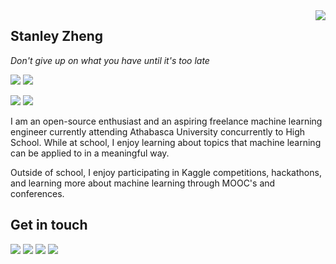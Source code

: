 <a href="#">
<img align="right" src="https://github-readme-stats.vercel.app/api?username=stanley-zheng&show_icons=true&hide_border=true&icon_color=586069&title_color=a0a9af">
</a>

## Stanley Zheng

*Don't give up on what you have until it's too late*

![](https://img.shields.io/badge/-Python-333?style=flat-square&logo=Python&logoColor=fff)
![](https://img.shields.io/badge/-R-165caa?style=flat-square&logo=R&logoColor=fff)

![](https://img.shields.io/badge/-PyTorch-e34f26?style=flat-square&logo=PyTorch&logoColor=fff)
![](https://img.shields.io/badge/-TensorFlow-FF6F00?style=flat-square&logo=TensorFlow&logoColor=fff)

I am an open-source enthusiast and an aspiring freelance machine learning engineer currently attending Athabasca University concurrently to High School. While at school, I enjoy learning about topics that machine learning can be applied to in a meaningful way. 

Outside of school, I enjoy participating in Kaggle competitions, hackathons, and learning more about machine learning through MOOC's and conferences.

## Get in touch

[![](https://img.shields.io/badge/-Stanley_Zheng-D44638?style=flat-square&logo=Mail.RU&logoColor=white&labelColor=c14438)](mailto:stanleyjzheng@gmail.com)
[![](https://img.shields.io/badge/-LinkedIn-0E76A8?style=flat-square&logo=LinkedIn&logoColor=fff)](https://www.linkedin.com/in/stanley--zheng/)
[![](https://img.shields.io/badge/-Kaggle-20beff?style=flat-square&logo=Kaggle&logoColor=fff)](https://www.kaggle.com/stanleyjzheng)
[![](https://img.shields.io/badge/-Devpost-003e54?style=flat-square&logo=Devpost&logoColor=fff)](https://devpost.com/Stanley-Zheng)
